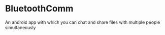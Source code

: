 # BluetoothComm
An android app with which you can chat and share files with multiple people simultaneously
